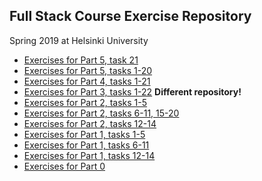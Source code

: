 ## Full Stack Course Exercise Repository
Spring 2019 at Helsinki University

* [Exercises for Part 5, task 21](/part_5_custom_hooks/src/)
* [Exercises for Part 5, tasks 1-20](/part_5_blogfront/src/)
* [Exercises for Part 4, tasks 1-21](/part_4_blog/src)
* [Exercises for Part 3, tasks 1-22](https://github.com/Granigan/fs-part3/src) **Different repository!**
* [Exercises for Part 2, tasks 1-5](/part_2_halfstack/src/)
* [Exercises for Part 2, tasks 6-11, 15-20](/part_2_puhelinluettelo/src/)
* [Exercises for Part 2, tasks 12-14 ](/part_2_maat/src/)
* [Exercises for Part 1, tasks 1-5](/part_1_alkeet/src/index.js)
* [Exercises for Part 1, tasks 6-11](/part_1_unicafe/src/index.js)
* [Exercises for Part 1, tasks 12-14](/part_1_anekdootit/src/index.js)
* [Exercises for Part 0](/part_0)

